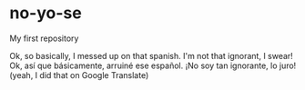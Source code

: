 # no-yo-se
My first repository

Ok, so basically, I messed up on that spanish. I'm not that ignorant, I swear!
Ok, así que básicamente, arruiné ese español. ¡No soy tan ignorante, lo juro!
(yeah, I did that on Google Translate)
